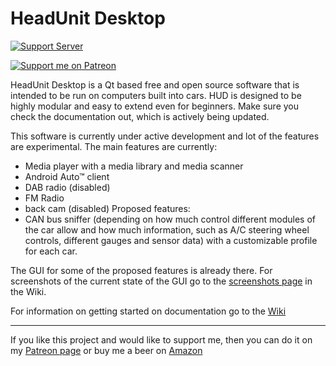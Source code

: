 # HeadUnit Desktop

[![Support Server](https://img.shields.io/discord/593745867064737792?label=DISCORD&style=for-the-badge)](https://discord.gg/WpmHjWb64p)


[![Support me on Patreon](https://img.shields.io/endpoint.svg?url=https%3A%2F%2Fshieldsio-patreon.vercel.app%2Fapi%3Fusername%3Dviktorgino%26type%3Dpatrons&style=for-the-badge)](https://patreon.com/viktorgino)

HeadUnit Desktop is a Qt based free and open source software that is intended to be run on computers built into cars. HUD is designed to be highly modular and easy to extend even for beginners. Make sure you check the documentation out, which is actively being updated.

This software is currently under active development and lot of the features are experimental. The main features are currently:

 - Media player with a media library and media scanner
 - Android Auto™ client
 - DAB radio (disabled)
 - FM Radio
 - back cam (disabled)
Proposed features:
 - CAN bus sniffer (depending on how much control different modules of the car allow and how much information, such as A/C steering wheel controls, different gauges and sensor data) with a customizable profile for each car.

The GUI for some of the proposed features is already there. For screenshots of the current state of the GUI go to the [screenshots page](https://github.com/viktorgino/headunit-desktop/wiki/Screenshots) in the Wiki.

For information on getting started on documentation go to the [Wiki](https://github.com/viktorgino/headunit-desktop/wiki)

-------------------

If you like this project and would like to support me, then you can do it on my [Patreon page](https://www.patreon.com/viktorgino) or buy me a beer on [Amazon](http://amzn.eu/3FbYXDC)
